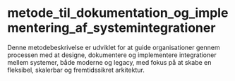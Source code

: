 # metode_til_dokumentation_og_implementering_af_systemintegrationer
Denne metodebeskrivelse er udviklet for at guide organisationer gennem processen med at designe, dokumentere og implementere integrationer mellem systemer, både moderne og legacy, med fokus på at skabe en fleksibel, skalerbar og fremtidssikret arkitektur.
